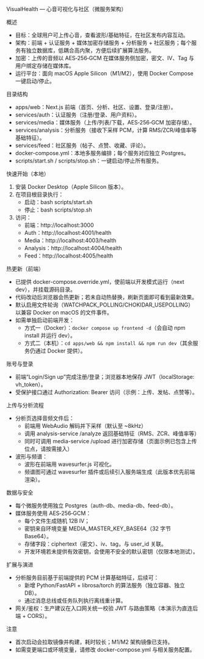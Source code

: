 VisualHealth — 心音可视化与社区（微服务架构）

概述
- 目标：全球用户可上传心音，查看波形/基础特征，在社区发布内容互动。
- 架构：前端 + 认证服务 + 媒体加密存储服务 + 分析服务 + 社区服务；每个服务有独立数据库，低耦合高内聚，方便后续扩展算法服务。
- 加密：上传的音频以 AES‑256‑GCM 在媒体服务侧加密，密文、IV、Tag 与用户绑定存储在媒体库。
- 运行平台：面向 macOS Apple Silicon（M1/M2），使用 Docker Compose 一键启动/停止。

目录结构
- apps/web：Next.js 前端（首页、分析、社区、设置、登录/注册）。
- services/auth：认证服务（注册/登录、用户资料）。
- services/media：媒体服务（上传/列表/下载，AES‑256‑GCM 加密存储）。
- services/analysis：分析服务（接收下采样 PCM，计算 RMS/ZCR/峰值率等基础特征）。
- services/feed：社区服务（帖子、点赞、收藏、评论）。
- docker-compose.yml：本地多服务编排；每个服务对应独立 Postgres。
- scripts/start.sh / scripts/stop.sh：一键启动/停止所有服务。

快速开始（本地）
1) 安装 Docker Desktop（Apple Silicon 版本）。
2) 在项目根目录执行：
   - 启动：bash scripts/start.sh
   - 停止：bash scripts/stop.sh
3) 访问：
   - 前端：http://localhost:3000
   - Auth：http://localhost:4001/health
   - Media：http://localhost:4003/health
   - Analysis：http://localhost:4004/health
   - Feed：http://localhost:4005/health

热更新（前端）
- 已提供 docker-compose.override.yml，使前端以开发模式运行（next dev），并挂载源码目录。
- 代码改动后浏览器会热更新；若未自动热替换，刷新页面即可看到最新效果。
- 默认启用文件轮询（WATCHPACK_POLLING/CHOKIDAR_USEPOLLING）以兼容 Docker on macOS 的文件事件。
- 如需单独启动前端开发：
  - 方式一（Docker）：`docker compose up frontend -d`（会自动 npm install 并运行 dev）。
  - 方式二（本机）：`cd apps/web && npm install && npm run dev`（其余服务仍通过 Docker 提供）。

账号与登录
- 前端“Login/Sign up”完成注册/登录；浏览器本地保存 JWT（localStorage: vh_token）。
- 受保护接口通过 Authorization: Bearer <token> 访问（示例：上传、发帖、点赞等）。

上传与分析流程
- 分析页选择音频文件后：
  - 前端用 WebAudio 解码并下采样（默认至 ~8kHz）
  - 调用 analysis-service /analyze 返回基础特征（RMS、ZCR、峰值率等）
  - 同时可调用 media-service /upload 进行加密存储（页面示例已包含上传位点，请按需接入）
- 波形与频谱：
  - 波形在前端用 wavesurfer.js 可视化。
  - 频谱图可通过 wavesurfer 插件或后续引入服务端生成（此版本优先前端渲染）。

数据与安全
- 每个微服务使用独立 Postgres（auth-db、media-db、feed-db）。
- 媒体服务使用 AES‑256‑GCM：
  - 每个文件生成随机 12B IV；
  - 密钥来自环境变量 MEDIA_MASTER_KEY_BASE64（32 字节 Base64）。
  - 存储字段：ciphertext（密文）、iv、tag，与 user_id 关联。
  - 开发环境若未提供有效密钥，会使用不安全的默认密钥（仅限本地测试）。

扩展与演进
- 分析服务目前基于前端提供的 PCM 计算基础特征，后续可：
  - 新增 Python/FastAPI + librosa/torch 的算法服务（独立容器、独立 DB）。
  - 通过消息总线或任务队列执行离线重计算。
- 网关/鉴权：生产建议在入口网关统一校验 JWT 与路由策略（本演示为直连后端 + CORS）。

注意
- 首次启动会拉取镜像并构建，耗时较长；M1/M2 架构镜像已支持。
- 如需变更端口或环境变量，请修改 docker-compose.yml 与相关服务配置。

